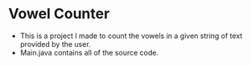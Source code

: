# Vowel Counter

- This is a project I made to count the vowels in a given string of text provided by the user.
- Main.java contains all of the source code.
